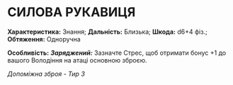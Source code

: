 ﻿# СИЛОВА РУКАВИЦЯ

**Характеристика:** Знання; **Дальність:** Близька; **Шкода:** d6+4 фіз.; **Обтяження:** Одноручна

**Особливість:** ***Заряджений:*** Зазначте Стрес, щоб отримати бонус +1 до вашого Володіння на атаці основною зброєю.

*Допоміжна зброя - Тир 3*